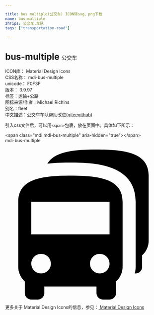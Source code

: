 ```yaml
---

title: bus multiple(公交车) ICON转svg、png下载
name: bus-multiple
zhTips: 公交车,车队
tags: ["transportation-road"]

---
```


# bus-multiple  <small style="font-size: 60%;font-weight: 100">公交车</small>


<div class="detail-page">
<p>
<span>
ICON库：
<span class="badge-secondary badge">Material Design Icons</span> 
</span>
<br/>
<span>
CSS名称：
<span class="badge-secondary badge">mdi-bus-multiple</span> 
</span>
<br/>
<span>
unicode：
<span class="badge-secondary badge">F0F3F</span> 
<copy-btn content='F0F3F' btn-title=""></copy-btn>
<copy-btn :content='String.fromCodePoint(parseInt("F0F3F", 16))' btn-title="复制U"></copy-btn>
</span>
<br/>
<span>
版本：
<span class="badge-secondary badge">3.9.97</span> 
</span><br/><span>标签：<span class="badge-light badge"><router-link to="/tags/transportation-road.html">运输+公路</router-link></span></span>
<br/>
<span>图标来源/作者：<span class="badge-light badge">Michael Richins</span></span> 
<br/>
<span>别名：<span class="badge-light badge">fleet</span></span><br/><span class="zh-detail">中文描述：<span class="badge-primary badge">公交车</span><span class="badge-primary badge">车队</span><span class="help-link"><span>帮助改进</span>(<a href="https://gitee.com/liuwave/icon-helper/edit/master/json/material/bus-multiple.json" target="_blank" rel="noopener noreferrer">gitee</a><a href="https://github.com/liuwave/icon-helper/edit/master/json/material/bus-multiple.json" target="_blank" rel="noopener noreferrer">github</a></span>)</span><br/>
</p>
</div>
<div class="alert alert-dark">
  <i class="mdi mdi-bus-multiple mdi-48px"></i>
  <i class="mdi mdi-bus-multiple mdi-36px"></i>
  <i class="mdi mdi-bus-multiple mdi-24px"></i>
  <i class="mdi mdi-bus-multiple mdi-18px"></i>
</div>
<div>
  <p>引入css文件后，可以用<code>&lt;span&gt;</code>包裹，放在页面中。具体如下所示：    
  </p>
  <div class="alert alert-primary" style="font-size: 14px">
    &lt;span class="mdi mdi-bus-multiple" aria-hidden="true"&gt;&lt;/span&gt;
    <copy-btn content='<span class="mdi mdi-bus-multiple" aria-hidden="true"></span>'></copy-btn>
  </div>
  <div class="alert alert-secondary">
    <i class="mdi mdi-bus-multiple"
    style="font-size: 24px"
    aria-hidden="true"></i> mdi-bus-multiple
    <copy-btn content="mdi-bus-multiple" btn-title="复制图标名称"></copy-btn>
  </div>
</div>
<div id="svg" class="svg-wrap">
<svg xmlns="http://www.w3.org/2000/svg" viewBox="0 0 24 24"><path d="M10 5C5.58 5 2 5.5 2 9V19C2 19.85 2.37 20.66 3 21.22V23C3 23.55 3.45 24 4 24H5C5.55 24 6 23.55 6 23V22H14V23C14 23.55 14.45 24 15 24H16C16.55 24 17 23.55 17 23V21.22C17.63 20.66 18 19.85 18 19V9C18 5.5 14.42 5 10 5M5.5 20C4.67 20 4 19.33 4 18.5S4.67 17 5.5 17 7 17.67 7 18.5 6.33 20 5.5 20M14.5 20C13.67 20 13 19.33 13 18.5S13.67 17 14.5 17 16 17.67 16 18.5 15.33 20 14.5 20M16 14H4V9H16V14M22 5V15C22 15.85 21.63 16.66 21 17.22V19C21 19.55 20.55 20 20 20H19.88C19.95 19.68 20 19.35 20 19V9C20 3 13 3 10 3C9.09 3 7.8 3 6.46 3.17C7.55 1.32 10.5 1 14 1C18.42 1 22 1.5 22 5Z" /></svg>
</div>
<detail full-name='mdi-bus-multiple'></detail>
    
<div><p>更多关于 Material Design Icons的信息，参见：<a target="_blank" href="https://iconhelper.cn/material.html"> Material Design Icons</a>
</p></div>

